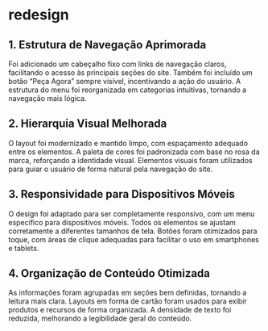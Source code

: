 # redesign

## 1. Estrutura de Navegação Aprimorada

Foi adicionado um cabeçalho fixo com links de navegação claros, facilitando o acesso às principais seções do site. Também foi incluído um botão “Peça Agora” sempre visível, incentivando a ação do usuário. A estrutura do menu foi reorganizada em categorias intuitivas, tornando a navegação mais lógica.


## 2. Hierarquia Visual Melhorada

O layout foi modernizado e mantido limpo, com espaçamento adequado entre os elementos. A paleta de cores foi padronizada com base no rosa da marca, reforçando a identidade visual. Elementos visuais foram utilizados para guiar o usuário de forma natural pela navegação do site.


## 3. Responsividade para Dispositivos Móveis

O design foi adaptado para ser completamente responsivo, com um menu específico para dispositivos móveis. Todos os elementos se ajustam corretamente a diferentes tamanhos de tela. Botões foram otimizados para toque, com áreas de clique adequadas para facilitar o uso em smartphones e tablets.


## 4. Organização de Conteúdo Otimizada

As informações foram agrupadas em seções bem definidas, tornando a leitura mais clara. Layouts em forma de cartão foram usados para exibir produtos e recursos de forma organizada. A densidade de texto foi reduzida, melhorando a legibilidade geral do conteúdo.
